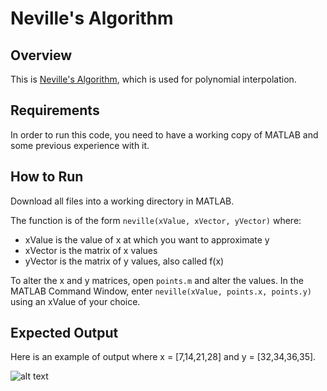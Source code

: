 # Neville's Algorithm

## Overview
This is [Neville's Algorithm](https://en.wikipedia.org/wiki/Neville's_algorithm "Neville's Algorithm"), which is used for polynomial interpolation.

## Requirements
In order to run this code, you need to have a working copy of MATLAB and some previous experience with it.

## How to Run
Download all files into a working directory in MATLAB.

The function is of the form `neville(xValue, xVector, yVector)` where:
 * xValue is the value of x at which you want to approximate y
 * xVector is the matrix of x values
 * yVector is the matrix of y values, also called f(x)

To alter the x and y matrices, open `points.m` and alter the values. In the MATLAB Command Window, enter `neville(xValue, points.x, points.y)` using an xValue of your choice.

## Expected Output
Here is an example of output where x = [7,14,21,28] and y = [32,34,36,35].

![alt text](https://cloud.githubusercontent.com/assets/9669653/22080199/4fe9815a-dd84-11e6-81f9-ae8ae5c12b8a.png "Neville's Method Example")